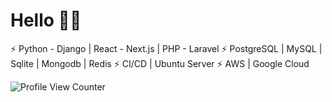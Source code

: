 # Hello  👋🏻

⚡️ Python - Django | React - Next.js | PHP - Laravel
⚡️ PostgreSQL | MySQL | Sqlite | Mongodb | Redis
⚡️ CI/CD | Ubuntu Server
⚡️ AWS | Google Cloud

![Profile View Counter](https://komarev.com/ghpvc/?username=dlintin)
